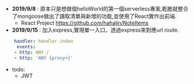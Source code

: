  - **2019/9/8** :
    原本只是想做個helloWorld的第一個serverless專案,乾脆就整合了mongoose做出了讀取清單與新增的功能,並使用了React實作出前端.
    - React Project  https://github.com/hahalin/NoteItems
 - **2019/9/15** :
   加入express,實現單一入口，透過express來對應url route.
``` yml
    handler: handler.index
     events:
    - http: ANY /
    - http: 'ANY {proxy+}'     
 ```
  - todo:
    - JWT
